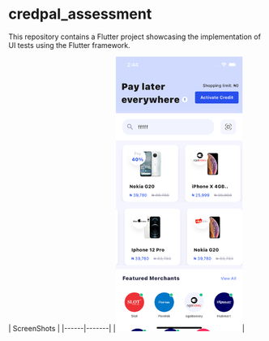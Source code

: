 # credpal_assessment

This repository contains a Flutter project showcasing the implementation of UI tests using the Flutter framework. 

| ScreenShots |
|------|-------|
|<img src="flutter_01.png" width="250">|

